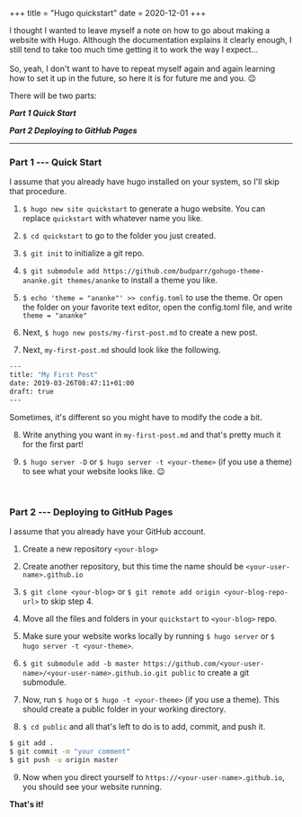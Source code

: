 +++
title = "Hugo quickstart"
date = 2020-12-01
+++

I thought I wanted to leave myself a note on how to go about making a website with Hugo.
Although the documentation explains it clearly enough, I still tend to take too much time getting it to work the way I expect...\
\
So, yeah, I don't want to have to repeat myself again and again learning how to set it up in the future, so here it is for future me and you. &#128521;

There will be two parts:

_**Part 1 Quick Start**_

_**Part 2 Deploying to GitHub Pages**_

---

### Part 1 --- Quick Start

I assume that you already have hugo installed on your system, so I'll skip that procedure.

1. `$ hugo new site quickstart` to generate a hugo website. You can replace `quickstart` with whatever name you like.

2. `$ cd quickstart` to go to the folder you just created.

3. `$ git init` to initialize a git repo.

4. `$ git submodule add https://github.com/budparr/gohugo-theme-ananke.git themes/ananke` to install a theme you like.

5. `$ echo 'theme = "ananke"' >> config.toml` to use the theme. Or open the folder on your favorite text editor, open the config.toml file, and write `theme = "ananke"`

6. Next, `$ hugo new posts/my-first-post.md` to create a new post.

7. Next, `my-first-post.md` should look like the following.

```bash
---
title: "My First Post"
date: 2019-03-26T08:47:11+01:00
draft: true
---
```

Sometimes, it's different so you might have to modify the code a bit.

8. Write anything you want in `my-first-post.md` and that's pretty much it for the first part!

9. `$ hugo server -D` or `$ hugo server -t <your-theme>` (if you use a theme) to see what your website looks like. &#128521;

<br>

### Part 2 --- Deploying to GitHub Pages

I assume that you already have your GitHub account.

1. Create a new repository `<your-blog>`

2. Create another repository, but this time the name should be `<your-user-name>.github.io`

3. `$ git clone <your-blog>` or `$ git remote add origin <your-blog-repo-url>` to skip step 4.

4. Move all the files and folders in your `quickstart` to `<your-blog>` repo.

5. Make sure your website works locally by running `$ hugo server` or `$ hugo server -t <your-theme>`.

6. `$ git submodule add -b master https://github.com/<your-user-name>/<your-user-name>.github.io.git public` to create a git submodule.

7. Now, run `$ hugo` or `$ hugo -t <your-theme>` (if you use a theme). This should create a public folder in your working directory.

8. `$ cd public` and all that's left to do is to add, commit, and push it.

```bash
$ git add .
$ git commit -m "your comment"
$ git push -u origin master
```

9. Now when you direct yourself to `https://<your-user-name>.github.io`, you should see your website running.

**That's it!**
